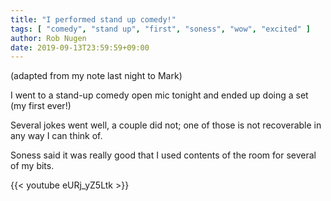 ```yaml
---
title: "I performed stand up comedy!"
tags: [ "comedy", "stand up", "first", "soness", "wow", "excited" ]
author: Rob Nugen
date: 2019-09-13T23:59:59+09:00
---
```


(adapted from my note last night to Mark)

I went to a stand-up comedy open mic tonight and ended up doing a set
(my first ever!)

Several jokes went well, a couple did not; one of those is not
recoverable in any way I can think of.

Soness said it was really good that I used contents of the room for
several of my bits.

{{< youtube eURj_yZ5Ltk >}}
